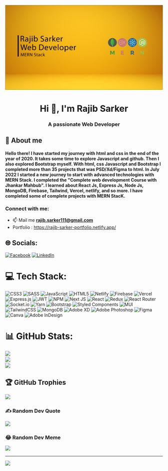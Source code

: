 <img src="/src/asssets/banner.png">
<h1 align="center">Hi 👋, I'm Rajib Sarker</h1>
<h3 align="center">A passionate Web Developer</h3>

## :dart: About me ##
#### Hello there! I have started my journey with html and css in the end of the year of 2020. It takes some time to explore Javascript and github. Then I also explored Bootstrap myself. With html, css Javascript and Bootstrap I completed more than 35 projects that was PSD/Xd/Figma to html. In July 2022 I started a new journey to start with advanced technologies with MERN Stack. I completed the "Complete web development Course with Jhankar Mahbub". I learned about React Js, Express Js, Node Js, MongoDB, Firebase, Tailwind, Vercel, netlify, and so more. I have completed some of complete projects with MERN StacK. 

<h3 align="left">Connect with me:</h3>

* 📫 Mail me **rajib.sarker111@gmail.com**
* Portfolio : https://rajib-sarker-portfolio.netlify.app/


## 🌐 Socials:
[![Facebook](https://img.shields.io/badge/Facebook-%231877F2.svg?logo=Facebook&logoColor=white)](https:facebook.com/rajib.sarker.758) [![LinkedIn](https://img.shields.io/badge/LinkedIn-%230077B5.svg?logo=linkedin&logoColor=white)](https://linkedin.com/in/rajib-sarker-12aa17242/) 

# 💻 Tech Stack:
![CSS3](https://img.shields.io/badge/css3-%231572B6.svg?style=flat&logo=css3&logoColor=white) ![SASS](https://img.shields.io/badge/SASS-hotpink.svg?style=flat&logo=SASS&logoColor=white) ![JavaScript](https://img.shields.io/badge/javascript-%23323330.svg?style=flat&logo=javascript&logoColor=%23F7DF1E) ![HTML5](https://img.shields.io/badge/html5-%23E34F26.svg?style=flat&logo=html5&logoColor=white) 
![Netlify](https://img.shields.io/badge/netlify-%23000000.svg?style=flat&logo=netlify&logoColor=#00C7B7) ![Firebase](https://img.shields.io/badge/firebase-%23039BE5.svg?style=flat&logo=firebase) ![Vercel](https://img.shields.io/badge/vercel-%23000000.svg?style=flat&logo=vercel&logoColor=white) 
![Express.js](https://img.shields.io/badge/express.js-%23404d59.svg?style=flat&logo=express&logoColor=%2361DAFB) ![JWT](https://img.shields.io/badge/JWT-black?style=flat&logo=JSON%20web%20tokens) ![NPM](https://img.shields.io/badge/NPM-%23000000.svg?style=flat&logo=npm&logoColor=white) ![Next JS](https://img.shields.io/badge/Next-black?style=flat&logo=next.js&logoColor=white) ![React](https://img.shields.io/badge/react-%2320232a.svg?style=flat&logo=react&logoColor=%2361DAFB) ![Redux](https://img.shields.io/badge/redux-%23593d88.svg?style=flat&logo=redux&logoColor=white) ![React Router](https://img.shields.io/badge/React_Router-CA4245?style=flat&logo=react-router&logoColor=white) ![Socket.io](https://img.shields.io/badge/Socket.io-black?style=flat&logo=socket.io&badgeColor=010101) ![Yarn](https://img.shields.io/badge/yarn-%232C8EBB.svg?style=flat&logo=yarn&logoColor=white) 
![Bootstrap](https://img.shields.io/badge/bootstrap-%23563D7C.svg?style=flat&logo=bootstrap&logoColor=white) 
![Styled Components](https://img.shields.io/badge/styled--components-DB7093?style=flat&logo=styled-components&logoColor=white) ![MUI](https://img.shields.io/badge/MUI-%230081CB.svg?style=flat&logo=material-ui&logoColor=white) ![TailwindCSS](https://img.shields.io/badge/tailwindcss-%2338B2AC.svg?style=flat&logo=tailwind-css&logoColor=white) 
![MongoDB](https://img.shields.io/badge/MongoDB-%234ea94b.svg?style=flat&logo=mongodb&logoColor=white) 
![Adobe XD](https://img.shields.io/badge/Adobe%20XD-470137?style=flat&logo=Adobe%20XD&logoColor=#FF61F6) ![Adobe Photoshop](https://img.shields.io/badge/adobephotoshop-%2331A8FF.svg?style=flat&logo=adobephotoshop&logoColor=white) 	![Figma](https://img.shields.io/badge/figma-%23F24E1E.svg?style=flat&logo=figma&logoColor=white) ![Canva](https://img.shields.io/badge/Canva-%2300C4CC.svg?style=flat&logo=Canva&logoColor=white) ![Adobe InDesign](https://img.shields.io/badge/Adobe%20InDesign-49021F?style=flat&logo=adobeindesign&logoColor=white)
# 📊 GitHub Stats:
![](https://github-readme-stats.vercel.app/api?username=sarker-rajib&theme=blue-green&hide_border=false&include_all_commits=true&count_private=false)<br/>
![](https://github-readme-streak-stats.herokuapp.com/?user=sarker-rajib&theme=blue-green&hide_border=false)<br/>
![](https://github-readme-stats.vercel.app/api/top-langs/?username=sarker-rajib&theme=blue-green&hide_border=false&include_all_commits=true&count_private=false&layout=compact)

## 🏆 GitHub Trophies
![](https://github-profile-trophy.vercel.app/?username=sarker-rajib&theme=radical&no-frame=false&no-bg=false&margin-w=4)

### ✍️ Random Dev Quote
![](https://quotes-github-readme.vercel.app/api?type=vetical&theme=gruvbox)

### 😂 Random Dev Meme
<img src="https://random-memer.herokuapp.com/" width="512px"/>

---
[![](https://visitcount.itsvg.in/api?id=sarker-rajib&icon=3&color=6)](https://visitcount.itsvg.in)

<!-- Proudly created with GPRM ( https://gprm.itsvg.in ) -->